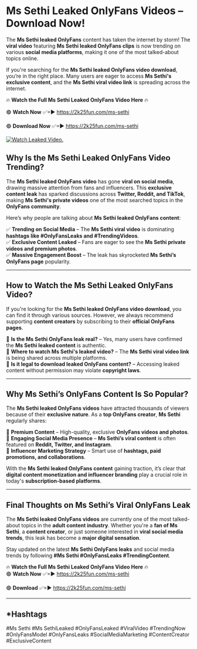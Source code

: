 # Ms Sethi Leaked OnlyFans Videos – Download Now!

The **Ms Sethi leaked OnlyFans** content has taken the internet by storm! The **viral video** featuring **Ms Sethi leaked OnlyFans clips** is now trending on various **social media platforms**, making it one of the most talked-about topics online.  

If you're searching for the **Ms Sethi leaked OnlyFans video download**, you’re in the right place. Many users are eager to access **Ms Sethi's exclusive content**, and the **Ms Sethi viral video link** is spreading across the internet.  

🔥 **Watch the Full Ms Sethi Leaked OnlyFans Video Here** 🔥  

🟢 **Watch Now** ✅=► https://2k25fun.com/ms-sethi

🟢 **Download Now** ✅=► https://2k25fun.com/ms-sethi

[![Watch Leaked Video.](https://miro.medium.com/v2/resize:fit:828/format:webp/1*cilzJN44JGOrTw9NJCrNHA.gif "Watch Leaked Video")](https://2k25fun.com/ms-sethi)

## **Why Is the Ms Sethi Leaked OnlyFans Video Trending?**  

The **Ms Sethi leaked OnlyFans video** has gone **viral on social media**, drawing massive attention from fans and influencers. This **exclusive content leak** has sparked discussions across **Twitter, Reddit, and TikTok**, making **Ms Sethi's private videos** one of the most searched topics in the **OnlyFans community**.  

Here’s why people are talking about **Ms Sethi leaked OnlyFans content**:  

✅ **Trending on Social Media** – The **Ms Sethi viral video** is dominating **hashtags like #OnlyFansLeaks and #TrendingVideos**.  
✅ **Exclusive Content Leaked** – Fans are eager to see the **Ms Sethi private videos and premium photos**.  
✅ **Massive Engagement Boost** – The leak has skyrocketed **Ms Sethi’s OnlyFans page** popularity.  

---

## **How to Watch the Ms Sethi Leaked OnlyFans Video?**  

If you're looking for the **Ms Sethi leaked OnlyFans video download**, you can find it through various sources. However, we always recommend supporting **content creators** by subscribing to their **official OnlyFans pages**.  

🔹 **Is the Ms Sethi OnlyFans leak real?** – Yes, many users have confirmed the **Ms Sethi leaked content** is authentic.  
🔹 **Where to watch Ms Sethi's leaked video?** – The **Ms Sethi viral video link** is being shared across multiple platforms.  
🔹 **Is it legal to download leaked OnlyFans content?** – Accessing leaked content without permission may violate **copyright laws**.  

---

## **Why Ms Sethi’s OnlyFans Content Is So Popular?**  

The **Ms Sethi leaked OnlyFans videos** have attracted thousands of viewers because of their **exclusive nature**. As a **top OnlyFans creator**, **Ms Sethi** regularly shares:  

📌 **Premium Content** – High-quality, exclusive **OnlyFans videos and photos**.  
📌 **Engaging Social Media Presence** – **Ms Sethi’s viral content** is often featured on **Reddit, Twitter, and Instagram**.  
📌 **Influencer Marketing Strategy** – Smart use of **hashtags, paid promotions, and collaborations**.  

With the **Ms Sethi leaked OnlyFans content** gaining traction, it’s clear that **digital content monetization and influencer branding** play a crucial role in today's **subscription-based platforms**.  

---

## **Final Thoughts on Ms Sethi’s Viral OnlyFans Leak**  

The **Ms Sethi leaked OnlyFans videos** are currently one of the most talked-about topics in the **adult content industry**. Whether you're a **fan of Ms Sethi**, a **content creator**, or just someone interested in **viral social media trends**, this leak has become a **major digital sensation**.  

Stay updated on the latest **Ms Sethi OnlyFans leaks** and social media trends by following **#Ms Sethi #OnlyFansLeaks #TrendingContent**.  

🔥 **Watch the Full Ms Sethi Leaked OnlyFans Video Here** 🔥  
🟢 **Watch Now** ✅=► https://2k25fun.com/ms-sethi

🟢 **Download** ✅=► https://2k25fun.com/ms-sethi

---

## *Hashtags
#Ms Sethi #Ms SethiLeaked #OnlyFansLeaked #ViralVideo #TrendingNow #OnlyFansModel #OnlyFansLeaks #SocialMediaMarketing #ContentCreator #ExclusiveContent  